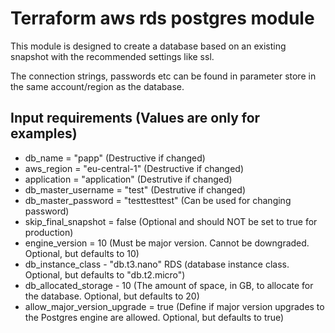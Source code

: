 # Terraform aws rds postgres module

This module is designed to create a database based on an existing snapshot with the recommended settings like ssl.

The connection strings, passwords etc can be found in parameter store in the same account/region as the database.

## Input requirements (Values are only for examples)

- db_name = "papp" (Destructive if changed)
- aws_region = "eu-central-1" (Destructive if changed)
- application = "application" (Destrutive if changed)
- db_master_username = "test" (Destrutive if changed)
- db_master_password = "testtesttest" (Can be used for changing password)
- skip_final_snapshot = false (Optional and should NOT be set to true for production)
- engine_version = 10 (Must be major version. Cannot be downgraded. Optional, but defaults to 10)
- db_instance_class - "db.t3.nano" RDS (database instance class. Optional, but defaults to "db.t2.micro")
- db_allocated_storage - 10 (The amount of space, in GB, to allocate for the database. Optional, but defaults to 20)
- allow_major_version_upgrade = true (Define if major version upgrades to the Postgres engine are allowed. Optional, but defaults to true)